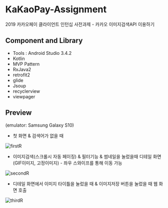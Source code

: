 # KaKaoPay-Assignment

2019 카카오페이 클라이언트 인턴십 사전과제 - 카카오 이미지검색API 이용하기

## Component and Library

- Tools : Android Studio 3.4.2
- Kotlin
- MVP Pattern
- RxJava2
- retrofit2
- glide
- Jsoup
- recyclerview
- viewpager

## Preview

(emulator: Samsung Galaxy S10)

- 첫 화면 & 검색어가 없을 때

![firstR](https://user-images.githubusercontent.com/24809669/62591677-539ba980-b90b-11e9-8ab0-a61f52c2027a.png)

- 이미지검색(스크롤시 자동 페이징) & 필터기능 & 썸네일을 눌렀을때 디테일 화면(GIF이미지, 고정이미지) - 좌우 스와이프를 통해 이동 가능

![secondR](https://user-images.githubusercontent.com/24809669/62592169-23eda100-b90d-11e9-8a75-fa7cb9cc9a13.png)

- 디테일 화면에서 이미지 타이틀을 눌렀을 때 & 이미지저장 버튼을 눌렀을 때 웹 화면 호출

![thirdR](https://user-images.githubusercontent.com/24809669/62592331-cefe5a80-b90d-11e9-8e5d-09e0d5f93ccf.png)




